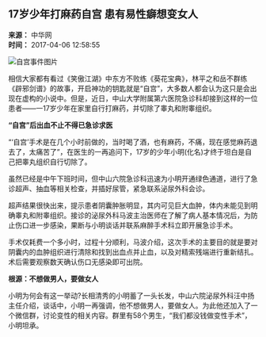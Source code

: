 ## 17岁少年打麻药自宫 患有易性癖想变女人

**来源：** 中华网  
**时间：** 2017-04-06 12:58:55

![自宫事件图片](http://img2.utuku.china.com/641x0/news/20170406/08efa381-34ed-49b7-94a9-34b8e32e4530.jpg)

相信大家都有看过《笑傲江湖》中东方不败练《葵花宝典》，林平之和岳不群练《辟邪剑谱》的故事，开启神功的钥匙就是“自宫”，大多数人都会认为这只是会出现在虚构的小说中。但是，近日，中山大学附属第六医院急诊科却接到这样的一位患者——一17岁少年在家里自行打麻药，并切除了睾丸和附睾组织。

**“自宫”后出血不止不得已急诊求医**

“‘自宫’手术是在几个小时前做的，当时喝了酒，也有麻药，不痛，现在感觉麻药退去了，太痛苦了”，在医生的一再追问下，17岁的少年小明(化名)才终于坦白是自己把睾丸组织自行切除了。

虽然已经是中午下班时间，但中山六院急诊科迅速为小明开通绿色通道，进行了急诊超声、抽血等相关检查，并插好尿管，紧急联系泌尿外科会诊。

超声结果很快出来，提示患者阴囊肿胀明显，其内可见巨大血肿，体内未能见到明确睾丸和附睾组织。接诊的泌尿外科马波主治医师在了解了病人基本情况后，为防止伤口进一步感染，果断与小明谈话并联系麻醉手术科立即开展急诊手术。

手术仅耗费一个多小时，过程十分顺利，马波介绍，这次手术的主要目的就是要对阴囊内的血肿组织进行清除和找到出血点并止血，以及对精索残端进行重新结扎。术后需要观察数天确认伤口无感染即可出院。

**根源：不想做男人，要做女人**

小明为何会有这一举动?长相清秀的小明蓄了一头长发，中山六院泌尿外科汪中扬主任介绍，谈话中，小明一再强调，他不想做男人，要做女人。为此他还加入了一个微信群，讨论变性的相关内容。群里有58个男生，“我们都没钱做变性手术”，小明坦承。